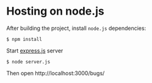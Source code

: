 Hosting on node.js
==================

After building the project, install `node.js` dependencies:

	$ npm install

Start [express.js](http://expressjs.com/) server

	$ node server.js

Then open http://localhost:3000/bugs/

